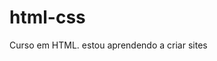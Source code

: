 # html-css
  Curso em HTML. 
  estou aprendendo a criar sites

<a href="https://gabrieldaybion.github.io/html-css/desafio/progeto%20android/android.html" exercutar site android>